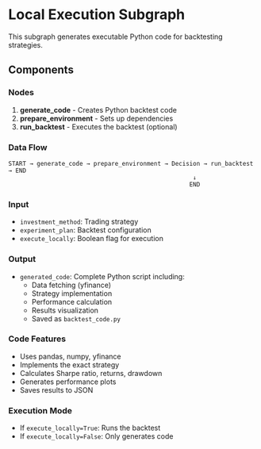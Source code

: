 # Local Execution Subgraph

This subgraph generates executable Python code for backtesting strategies.

## Components

### Nodes
1. **generate_code** - Creates Python backtest code
2. **prepare_environment** - Sets up dependencies
3. **run_backtest** - Executes the backtest (optional)

### Data Flow
```
START → generate_code → prepare_environment → Decision → run_backtest → END
                                                    ↓
                                                   END
```

### Input
- `investment_method`: Trading strategy
- `experiment_plan`: Backtest configuration
- `execute_locally`: Boolean flag for execution

### Output
- `generated_code`: Complete Python script including:
  - Data fetching (yfinance)
  - Strategy implementation
  - Performance calculation
  - Results visualization
  - Saved as `backtest_code.py`

### Code Features
- Uses pandas, numpy, yfinance
- Implements the exact strategy
- Calculates Sharpe ratio, returns, drawdown
- Generates performance plots
- Saves results to JSON

### Execution Mode
- If `execute_locally=True`: Runs the backtest
- If `execute_locally=False`: Only generates code